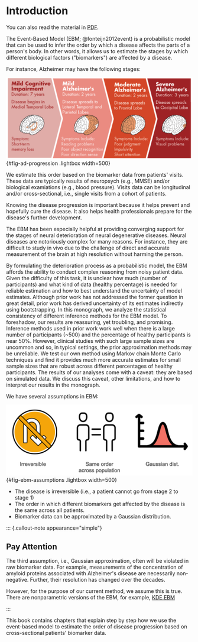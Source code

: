 # Introduction

You can also read the material in [PDF](Event-Based-Models-for-Disease-Progression.pdf).

The Event-Based Model (EBM; @fonteijn2012event) is a probabilistic model that can be used to infer the order by which a disease affects the parts of a person's body. In other words, it allows us to estimate the stages by which different biological factors ("biomarkers") are affected by a disease. 

For instance, Alzheimer may have the following stages:

![Alzheimer Disease Progression (Credit: https://preventad.com/alzheimers-disease/)](img/ad_stages.png){#fig-ad-progression .lightbox width=500}

We estimate this order based on the biomarker data from patients' visits. These data are typically results of neuropsych (e.g., MMSE) and/or biological examiations (e.g., blood pressure). Visits data can be longitudinal and/or cross-sectional, i.e., single visits from a cohort of patients. 

Knowing the disease progression is important because it helps prevent and hopefully cure the disease. It also helps health professionals prepare for the disease's further development.

The EBM has been especially helpful at providing converging support for the stages of neural deterioration of neural degenerative diseases. Neural diseases are notoriously complex for many reasons. For instance, they are difficult to study in vivo due to the challenge of direct and accurate measurement of the brain at high resolution without harming the person.

By formulating the deterioration process as a probabilistic model, the EBM affords the ability to conduct complex reasoning from noisy patient data. Given the difficulty of this task, it is unclear how much (number of participants) and what kind of data (healthy percentage) is needed for reliable estimation and how to best understand the uncertainty of model estimates. Although prior work has not addressed the former question in great detail, prior work has derived uncertainty of its estimates indirectly using bootstrapping. In this monograph, we analyze the statistical consistency of different inference methods for the EBM model. To foreshadow, our results are reassuring, yet troubling, and promising. Inference methods used in prior work work well when there is a large number of participants (~500) and the percentage of healthy participants is near 50%. However, clinical studies with such large sample sizes are uncommon and so, in typical settings, the prior approximation methods may be unreliable. We test our own method using Markov chain Monte Carlo techniques and find it provides much more accurate estimates for small sample sizes that are robust across different percentages of healthy participants. The results of our analyses come with a caveat: they are based on simulated data. We discuss this caveat, other limitations, and how to interpret our results in the monograph.

We have several assumptions in EBM:

![Assumptions of EBM](img/assumptions.png){#fig-ebm-assumptions .lightbox width=500}

- The disease is irreversible (i.e., a patient cannot go from stage 2 to stage 1)
- The order in which different biomarkers get affected by the disease is the same across all patients.
- Biomarker data can be approximated by a Gaussian distribution. 

::: {.callout-note appearance="simple"}

## Pay Attention

The third assumption, i.e., Gaussian approximation, often will be violated in raw biomarker data. For example, measurements of the concentration of amyloid proteins associated with Alzheimer's disease are necessarily non-negative. Further, their resolution has changed over the decades. 

However, for the purpose of our current method, we assume this is true. There are nonparametric versions of the EBM, for example, [KDE EBM](https://github.com/ucl-pond/kde_ebm)

::: 

This book contains chapters that explain step by step how we use the event-based model to estimate the order of disease progression based on cross-sectional patients' biomarker data. 